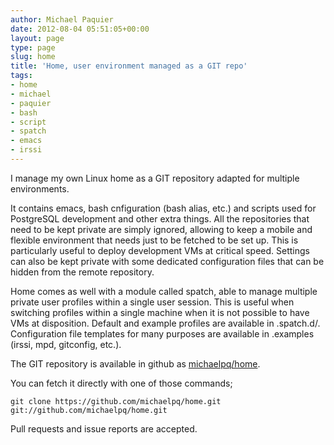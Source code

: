 ```yaml
---
author: Michael Paquier
date: 2012-08-04 05:51:05+00:00
layout: page
type: page
slug: home
title: 'Home, user environment managed as a GIT repo'
tags:
- home
- michael
- paquier
- bash
- script
- spatch
- emacs
- irssi
---
```

I manage my own Linux home as a GIT repository adapted for multiple environments.

It contains emacs, bash cnfiguration (bash alias, etc.) and scripts used for PostgreSQL development and other extra things.
All the repositories that need to be kept private are simply ignored, allowing to keep a mobile and flexible environment that needs just to be fetched to be set up. This is particularly useful to deploy development VMs at critical speed. Settings can also be kept private with some dedicated configuration files that can be hidden from the remote repository.

Home comes as well with a module called spatch, able to manage multiple private user profiles within a single user session. This is useful when switching profiles within a single machine when it is not possible to have VMs at disposition. Default and example profiles are available in .spatch.d/. Configuration file templates for many purposes are available in .examples (irssi, mpd, gitconfig, etc.).

The GIT repository is available in github as [michaelpq/home](http://github.com/michaelpq/home).

You can fetch it directly with one of those commands;

    git clone https://github.com/michaelpq/home.git
    git://github.com/michaelpq/home.git

Pull requests and issue reports are accepted.
